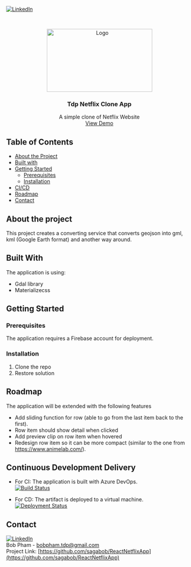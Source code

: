 [![LinkedIn][linkedin-shield]][linkedin-url]

<!-- PROJECT LOGO -->
<br />
<p align="center">
  <a href="#">
    <img src="https://i.ibb.co/gb2tf3s/Tdp-logo-main.png" alt="Logo" width="285" height="170">
  </a>

  <h3 align="center">Tdp Netflix Clone App</h3>
  <p align="center">
    A simple clone of Netflix Website    
    <br />
    <a href="https://tdp-techground.info/GeoConvertingService/" target="_blank">View Demo</a>  
  </p>
</p>


## Table of Contents

* [About the Project](#about-the-project)
* [Built with](#built-with)
* [Getting Started](#getting-started)
  * [Prerequisites](#Prerequisites)
  * [Installation](#Installation)
* [CI/CD](#continuous-development-delivery)
* [Roadmap](#roadmap)
* [Contact](#contact)

## About the project
This project creates a converting service that converts geojson into gml, kml (Google Earth format) and another way around. 

## Built With
The application is using:
* Gdal library
* Materializecss


## Getting Started
### Prerequisites
The application requires a Firebase account for deployment. 

### Installation
1. Clone the repo
2. Restore solution

## Roadmap
The application will be extended with the following features
* Add sliding function for row (able to go from the last item back to the first).
* Row item should show detail when clicked
* Add preview clip on row item when hovered
* Redesign row item so it can be more compact (similar to the one from https://www.animelab.com/).

## Continuous Development Delivery
* For CI: The application is built with Azure DevOps.<br/>
[![Build Status](https://dev.azure.com/bobpham-tdp-saga/BDD%20Explore/_apis/build/status/sagabob.GeoSpatialDataTypeConvertingService?branchName=master)](https://dev.azure.com/bobpham-tdp-saga/BDD%20Explore/_build/latest?definitionId=40&branchName=master)

* For CD: The artifact is deployed to a virtual machine.<br/>
[![Deployment Status](https://vsrm.dev.azure.com/bobpham-tdp-saga/_apis/public/Release/badge/9161e2a4-d5f6-46ef-a68d-cd6476177f86/1/1)](https://vsrm.dev.azure.com/bobpham-tdp-saga/_apis/public/Release/badge/9161e2a4-d5f6-46ef-a68d-cd6476177f86/1/1)<br/>


## Contact
[![LinkedIn][linkedin-shield]][linkedin-url]<br/>
Bob Pham - bobpham.tdp@gmail.com<br/>
Project Link: [https://github.com/sagabob/ReactNetflixApp](https://github.com/sagabob/ReactNetflixApp)

[linkedin-shield]: https://img.shields.io/badge/-LinkedIn-black.svg?style=flat-square&logo=linkedin&colorB=555
[linkedin-url]: https://www.linkedin.com/in/bob-pham-93937973/
[tdp-logo]: tdp-logo.png

